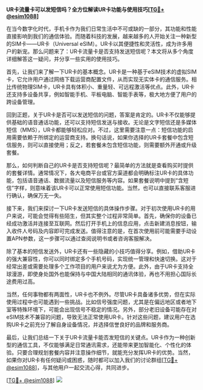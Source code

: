 **UR卡流量卡可以发短信吗？全方位解读UR卡功能与使用技巧[[TG💪+ @esim1088](https://t.me/s/esim1088)]**

在当今数字化时代，手机卡作为我们日常生活中不可或缺的一部分，其功能和性能直接影响到我们的通信体验。而随着科技的发展，越来越多的人开始关注一种新型的SIM卡——UR卡（Universal eSIM）。UR卡以其便捷性和灵活性，成为许多用户的新宠。那么问题来了：UR卡流量卡是否支持发送短信呢？本文将从多个角度详细解答这一疑问，并分享一些实用的使用技巧。

首先，让我们来了解一下UR卡的基本概念。UR卡是一种基于eSIM技术的虚拟SIM卡，它允许用户通过网络下载运营商配置文件，从而实现无实体卡的通信服务。相比传统物理SIM卡，UR卡具有体积小、重量轻、可远程激活等优点。此外，UR卡还支持多设备共享，例如智能手机、平板电脑、智能手表等，极大地方便了用户的跨设备管理。

回到正题，关于UR卡是否可以发送短信的问题，答案是肯定的。UR卡不仅能够提供基础的语音通话功能，还可以支持短信发送与接收。无论是文字短信还是多媒体短信（MMS），UR卡都能够轻松应对。不过，这里需要注意一点：短信功能的启用需要依赖于所绑定的运营商支持。换句话说，如果你选择的UR卡套餐中包含短信服务，则可以直接使用；反之，若套餐未包含短信功能，则需要额外开通或升级套餐。

那么，如何判断自己的UR卡是否支持短信呢？最简单的方法就是查看购买时提供的套餐详情。通常情况下，各大电商平台或官方渠道都会明确标注UR卡的具体功能，包括语音通话、数据流量以及短信服务等内容。如果套餐说明中提到“含短信”字样，则意味着该UR卡可以正常使用短信功能。当然，也可以直接联系客服进行确认，确保万无一失。

接下来，我们来探讨一下UR卡发送短信的具体操作步骤。对于初次使用UR卡的用户来说，可能会觉得有些陌生，但其实整个过程非常简单。首先，确保你的设备已经成功激活并连接至互联网。然后打开手机上的信息应用，点击新建消息按钮，输入收件人号码及内容即可完成发送。值得注意的是，在首次使用前可能需要手动设置APN参数，这一步骤可以通过查阅说明书或者咨询客服解决。

除了基本的短信发送外，UR卡还有一些隐藏的小技巧值得分享。例如，借助UR卡的强大兼容性，你可以同时绑定多个手机号码，实现统一管理和快速切换。这对于经常出差或需要处理多个工作项目的用户来说尤为方便。此外，由于UR卡支持全球漫游，即使身处国外也能保持与中国大陆相同的通讯体验，再也不用担心国际长途费用过高。

当然，任何事物都有两面性，UR卡也不例外。尽管UR卡具备诸多优势，但在实际使用过程中也可能遇到一些挑战。比如信号强度问题，尤其是在偏远地区或者地下室等特殊环境下，可能会出现信号不稳定的情况。另外，部分老旧设备可能存在对eSIM技术不兼容的问题，导致无法正常使用UR卡。针对这些问题，建议用户在选购UR卡之前充分了解自身设备情况，并选择信誉良好的品牌和服务商。

最后，让我们总结一下关于UR卡流量卡能否发短信的关键点。UR卡作为一种创新型的通信工具，不仅能够满足日常通讯需求，还能带来更加智能化、个性化的体验。只要合理规划套餐内容并注意操作细节，就能充分发挥UR卡的优势。当然，如果你对UR卡有任何疑问或困惑，随时都可以加入我们的讨论群组[[TG💪+ @esim1088](https://t.me/s/esim1088)]，与其他用户一起交流心得，共同进步。

[[TG💪+ @esim1088](https://t.me/s/esim1088)] ![](https://i.postimg.cc/4NQfJmqS/Snipaste-2025-05-13-00-14-12.png)